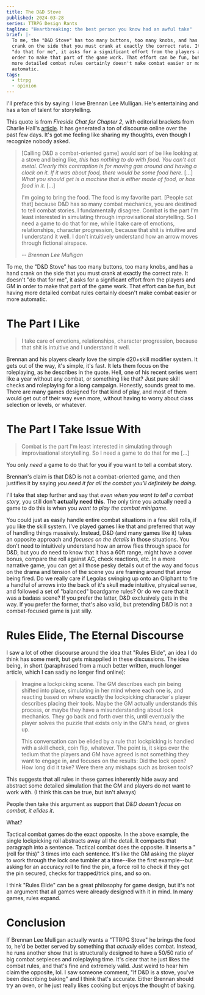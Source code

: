 ```yaml
---
title: The D&D Stove
published: 2024-03-28
series: TTRPG Design Rants
tagline: "Heartbreaking: the best person you know had an awful take"
brief: |-
  To me, the "D&D Stove" has too many buttons, too many knobs, and has a hand
  crank on the side that you must crank at exactly the correct rate. It doesn't
  "do that for me", it asks for a significant effort from the players and GM in
  order to make that part of the game work. That effort can be fun, but having
  more detailed combat rules certainly doesn't make combat easier or more
  automatic.
tags:
  - ttrpg
  - opinion
---
```


I'll preface this by saying: I love Brennan Lee Mulligan. He's
entertaining and has a ton of talent for storytelling.

This quote is from _Fireside Chat for Chapter 2_, with editorial brackets from
Charlie Hall's
[article](https://www.polygon.com/24105875/worlds-beyond-number-narrative-style-adventure).
It has generated a ton of discourse online over the past few days. It's got me
feeling like sharing my thoughts, even though I recognize nobody asked.

> [Calling D&D a combat-oriented game] would sort of be like looking at a stove
> and being like, _this has nothing to do with food. You can't eat metal.
> Clearly this contraption is for moving gas around and having a clock on it. If
> it was about food, there would be some food here._ [...] _What you should get
> is a machine that is either made of food, or has food in it._ [...]
>
> I'm going to bring the food. The food is my favorite part. [People sat that]
> because D&D has so many combat mechanics, you are destined to tell combat
> stories. I fundamentally disagree. Combat is the part I'm least interested in
> simulating through improvisational storytelling. So I need a game to do that
> for me, while I take care of emotions, relationships, character progression,
> because that shit is intuitive and I understand it well. I don't intuitively
> understand how an arrow moves through fictional airspace.
>
> <footer><cite>-- Brennan Lee Mulligan</cite></footer>

To me, the "D&D Stove" has too many buttons, too many knobs, and has a hand
crank on the side that you must crank at exactly the correct rate. It doesn't
"do that for me", it asks for a significant effort from the players and GM in
order to make that part of the game work. That effort can be fun, but having
more detailed combat rules certainly doesn't make combat easier or more
automatic.

# The Part I Like

> I take care of emotions, relationships, character progression, because that
> shit is intuitive and I understand it well.

Brennan and his players clearly love the simple d20+skill modifier system. It
gets out of the way, it's simple, it's fast. It lets them focus on the
roleplaying, as he describes in the quote. Hell, one of his recent series went
like a year without any combat, or something like that? Just pure skill checks
and roleplaying for a long campaign. Honestly, sounds great to me. There are
many games designed for that kind of play, and most of them would get out of
their way even more, without having to worry about class selection or levels, or
whatever.

# The Part I Take Issue With

> Combat is the part I'm least interested in simulating through improvisational
> storytelling. So I need a game to do that for me [...]

You only _need_ a game to do that for you if you want to tell a combat story.

Brennan's claim is that D&D is not a combat-oriented game, and then justifies
it by saying _you need it for all the combat you'll definitely be doing_.

I'll take that step further and say that _even when you want to tell a combat
story_, you still don't **actually need this**. The only time you actually
need a game to do this is when you _want to play the combat minigame_.

You could just as easily handle entire combat situations in a few skill rolls,
if you like the skill system. I've played games like that and preferred that way
of handling things massively. Instead, D&D (and many games like it) takes an
opposite approach and _focuses on the details_ in those situations. You don't
need to intuitively understand how an arrow flies through space for D&D, but you
_do_ need to know that it has a 60ft range, might have a cover bonus, compare
the roll against AC, check reactions, etc. In a more narrative game, you can get
all those pesky details out of the way and focus on the drama and tension of the
scene you are framing around that arrow being fired. Do we really care if
Legolas swinging up onto an Oliphant to fire a handful of arrows into the back
of it's skull made intuitive, physical sense, and followed a set of "balanced"
boardgame rules? Or do we care that it was a badass scene? If you prefer the
latter, D&D exclusively gets in the way. If you prefer the former, that's also
valid, but pretending D&D is not a combat-focused game is just silly.

# Rules Elide, The Eternal Discourse

I saw a lot of other discourse around the idea that "Rules Elide", an idea I do
think has some merit, but gets misapplied in these discussions. The idea being,
in short (paraphrased from a much better written, much longer article, which
I can sadly no longer find online):

> Imagine a lockpicking scene. The GM describes each pin being shifted into
> place, simulating in her mind where each one is, and reacting based on where
> exactly the lockpicking character's player describes placing their tools.
> Maybe the GM actually understands this process, or maybe they have a
> misunderstanding about lock mechanics. They go back and forth over this, until
> eventually the player solves the puzzle that exists only in the GM's head, or
> gives up.
>
> This conversation can be elided by a rule that lockpicking is handled with a
> skill check, coin flip, whatever. The point is, it skips over the tedium that
> the players and GM have agreed is not something they want to engage in, and
> focuses on the results: Did the lock open? How long did it take? Were there
> any mishaps such as broken tools?

This suggests that all rules in these games inherently hide away and abstract
some detailed simulation that the GM and players do not want to work with. (I
think this can be true, but isn't always)

People then take this argument as support that _D&D doesn't focus on combat, it
elides it_.

What?

Tactical combat games do the exact opposite. In the above example, the single
lockpicking roll abstracts away all the detail. It compacts that paragraph into
a sentence. Tactical combat does the opposite. It inserts a "(roll for this)" 3
times into each sentence. It's like the GM asking the player to work through the
lock one tumbler at a time--like the first example--but asking for an accuracy
roll to find the pin, a force roll to check if they got the pin secured, checks
for trapped/trick pins, and so on.

I think "Rules Elide" can be a great philosophy for game design, but it's not an
argument that all games were already designed with it in mind. In many games,
rules expand.

# Conclusion

If Brennan Lee Mulligan actually wants a "TTRPG Stove" he brings the food to,
he'd be better served by something that _actually_ elides combat. Instead, he
runs another show that is structurally designed to have a 50/50 ratio of big
combat setpieces and roleplaying time. It's clear that he just likes the combat
rules, and that's fine and extremely valid. Just weird to hear him claim the
opposite, lol. I saw someone comment, "If D&D is a stove, you've been describing
baking" and I think that's accurate. Either Brennan should try an oven, or he
just really likes cooking but enjoys the thought of baking.
